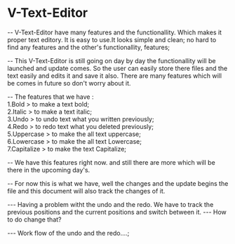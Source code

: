 # V-Text-Editor
-- V-Text-Editor have many features and the functionallity. Which makes it proper text editory. It is easy to use.It looks simple and clean; 
no hard to find any features and the other's functionallity, features;

-- This V-Text-Editor is still going on day by day the functionallity will be launched and update comes. So the user can easily store 
there files and the text easily and edits it and save it also. There are many features which will be comes in future so don't worry about it. 

-- The features that we have : <br>
1.Bold > to make a text bold;<br> 
2.Italic > to make a text italic;<br> 
3.Undo > to undo text what you written previously;<br>
4.Redo > to redo text what you deleted previously;<br>
5.Uppercase > to make the all text uppercase;<br>
6.Lowercase > to make the all text Lowercase;<br>
7.Capitalize > to make the text Capitalize;<br> 

-- We have this features right now. and still there are more which will be there in the upcoming day's. 

-- For now this is what we have, well the changes and the update begins the file and this document will also track the changes of it. 

--- Having a problem witht the undo and the redo. We have to track the previous positions and the current positions and switch between it. 
--- How to do change that? 


--- Work flow of the undo and the redo....;
